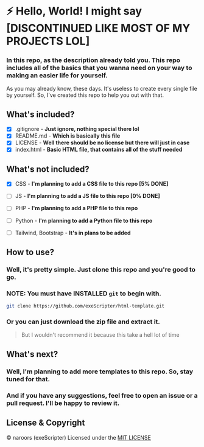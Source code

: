 # ⚡ Hello, World! I might say [DISCONTINUED LIKE MOST OF MY PROJECTS LOL]
### In this repo, as the description already told you. This repo includes all of the basics that you wanna need on your way to making an easier life for yourself. 

As you may already know, these days. It's useless to create every single file by yourself. 
So, I've created this repo to help you out with that.

## What's included?
- [x] .gitignore - **Just ignore, nothing special there lol**
- [x] README.md - **Which is basically this file**
- [x] LICENSE   - **Well there should be no license but there will just in case**
- [x] index.html - **Basic HTML file, that contains all of the stuff needed**

## What's not included?
- [x] CSS - **I'm planning to add a CSS file to this repo [5% DONE]**
- [ ] JS  - **I'm planning to add a JS file to this repo [0% DONE]**
- [ ] PHP - **I'm planning to add a PHP file to this repo**
- [ ] Python - **I'm planning to add a Python file to this repo**
- [ ] Tailwind, Bootstrap - **It's in plans to be added**


## How to use?
### Well, it's pretty simple. Just clone this repo and you're good to go.
### NOTE: You must have **INSTALLED** ```git``` to begin with. 
```bash
git clone https://github.com/exeScripter/html-template.git
```
### Or you can just download the zip file and extract it. 
> But I wouldn't recommend it because this take a hell lot of time

## What's next?
### Well, I'm planning to add more templates to this repo. So, stay tuned for that.
### And if you have any suggestions, feel free to open an issue or a pull request. I'll be happy to review it.
## License & Copyright
© naroors (exeScripter)
Licensed under the [MIT LICENSE](LICENSE)

